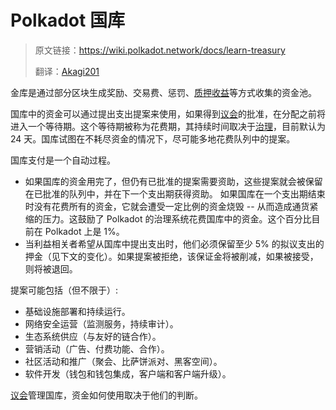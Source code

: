 # Polkadot 国库

> 原文链接：<https://wiki.polkadot.network/docs/learn-treasury>
>
> 翻译：[Akagi201](https://github.com/Akagi201)

金库是通过部分区块生成奖励、交易费、惩罚、[质押收益](https://wiki.polkadot.network/docs/learn-staking#inflation)等方式收集的资金池。

国库中的资金可以通过提出支出提案来使用，如果得到[议会](https://wiki.polkadot.network/docs/learn-governance#council)的批准，在分配之前将进入一个等待期。这个等待期被称为花费期，其持续时间取决于[治理](https://wiki.polkadot.network/docs/learn-governance)，目前默认为 24 天。国库试图在不耗尽资金的情况下，尽可能多地花费队列中的提案。

国库支付是一个自动过程。

* 如果国库的资金用完了，但仍有已批准的提案需要资助，这些提案就会被保留在已批准的队列中，并在下一个支出期获得资助。
如果国库在一个支出期结束时没有花费所有的资金，它就会遭受一定比例的资金烧毁 -- 从而造成通货紧缩的压力。这鼓励了 Polkadot 的治理系统花费国库中的资金。这个百分比目前在 Polkadot 上是 1%。
* 当利益相关者希望从国库中提出支出时，他们必须保留至少 5% 的拟议支出的押金（见下文的变化）。如果提案被拒绝，该保证金将被削减，如果被接受，则将被退回。

提案可能包括（但不限于）:

* 基础设施部署和持续运行。
* 网络安全运营（监测服务，持续审计）。
* 生态系统供应（与友好的链合作）。
* 营销活动（广告、付费功能、合作）。
* 社区活动和推广（聚会、比萨饼派对、黑客空间）。
* 软件开发（钱包和钱包集成，客户端和客户端升级）。

[议会](https://wiki.polkadot.network/docs/learn-governance#council)管理国库，资金如何使用取决于他们的判断。
